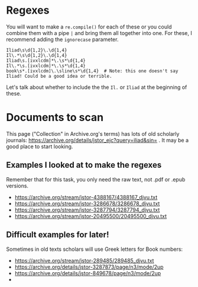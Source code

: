 # Regexes

You will want to make a `re.compile()` for each of these or you could combine them with a pipe `|` and bring them all together into one. For these, I recommend adding the `ignorecase` parameter.

```
Iliad\s\d{1,2}\.\d{1,4}
Il\.*\s\d{1,2}\.\d{1,4}
Iliad\s.[ivxlcdm]*\.\s*\d{1,4}
Il\.*\s.[ivxlcdm]*\.\s*\d{1,4}
book\s*.[ivxlcdm]\.\sline\s*\d{1,4}  # Note: this one doesn't say Iliad! Could be a good idea or terrible.
```

Let's talk about whether to include the the `Il.` or `Iliad` at the beginning of these.


# Documents to scan

This page ("Collection" in Archive.org's terms) has lots of old scholarly journals: https://archive.org/details/jstor_ejc?query=iliad&sin= . It may be a good place to start looking.


## Examples I looked at to make the regexes

Remember that for this task, you only need the raw text, not .pdf or .epub versions.

- https://archive.org/stream/jstor-4388167/4388167_djvu.txt
- https://archive.org/stream/jstor-3286678/3286678_djvu.txt
- https://archive.org/stream/jstor-3287794/3287794_djvu.txt
- https://archive.org/stream/jstor-20495500/20495500_djvu.txt


## Difficult examples for later!

Sometimes in old texts scholars will use Greek letters for Book numbers:

- https://archive.org/stream/jstor-289485/289485_djvu.txt
- https://archive.org/details/jstor-3287873/page/n3/mode/2up
- https://archive.org/details/jstor-849678/page/n3/mode/2up
- 
